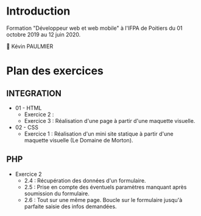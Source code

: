 # Introduction

Formation "Développeur web et web mobile" à l'IFPA de Poitiers du 01 octobre 2019 au 12 juin 2020.

:boy: Kévin PAULMIER

# Plan des exercices

## INTEGRATION
* 01 - HTML
    * Exercice 2 :
    * Exercice 3 : Réalisation d'une page à partir d'une maquette visuelle.
* 02 - CSS
    * Exercice 1 : Réalisation d'un mini site statique à partir d'une maquette visuelle (Le Domaine de Morton).

## PHP
* Exercice 2
    * 2.4 : Récupération des données d'un formulaire.
    * 2.5 : Prise en compte des éventuels paramètres manquant après soumission du formulaire.
    * 2.6 : Tout sur une même page. Boucle sur le formulaire jusqu'à parfaite saisie des infos demandées.